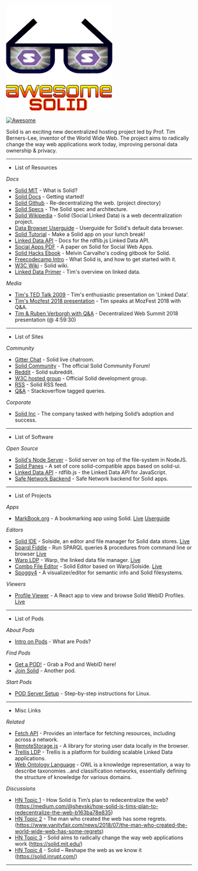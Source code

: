 
![Awesome Solid](/img/awesome.png?raw=true)

[![Awesome](https://cdn.rawgit.com/sindresorhus/awesome/d7305f38d29fed78fa85652e3a63e154dd8e8829/media/badge.svg)](https://github.com/sindresorhus/awesome)

Solid is an exciting new decentralized hosting project led by Prof. Tim Berners-Lee, inventor of the World Wide Web.
The project aims to radically change the way web applications work today, improving personal data ownership & privacy.

--------------------

- List of Resources

_Docs_

- [Solid MIT](https://solid.mit.edu/) - What is Solid?
- [Solid Docs](https://solid.inrupt.com/docs/getting-started) - Getting started!
- [Solid Github](https://github.com/solid/solid) - Re-decentralizing the web. (project directory)
- [Solid Specs](https://github.com/solid/solid-spec) - The Solid spec and architecture.
- [Solid Wikipedia](https://en.wikipedia.org/wiki/Solid_(web_decentralization_project)) - Solid (Social Linked Data) is a web decentralization project.
- [Data Browser Userguide](https://github.com/solid/userguide) - Userguide for Solid's default data browser.
- [Solid Tutorial](https://solid.inrupt.com/docs/app-on-your-lunch-break) - Make a Solid app on your lunch break!
- [Linked Data API](http://linkeddata.github.io/rdflib.js/doc/) - Docs for the rdflib.js Linked Data API.
- [Social Apps PDF](http://crosscloud.org/2016/www-mansour-pdf.pdf) - A paper on Solid for Social Web Apps.
- [Solid Hacks Ebook](https://solid.gitbook.io/solid-hacks/) - Melvin Carvalho's coding gitbook for Solid.
- [Freecodecamp Intro](https://medium.freecodecamp.org/an-introduction-to-solid-tim-berners-lees-new-re-decentralized-web-25d6b78c523b) - What Solid is, and how to get started with it.
- [W3C Wiki](https://www.w3.org/community/solid/wiki) - Solid wiki.
- [Linked Data Primer](https://www.w3.org/DesignIssues/LinkedData.html) - Tim's overview on linked data.

_Media_

- [Tim's TED Talk 2009](https://www.ted.com/talks/tim_berners_lee_on_the_next_web) - Tim's enthusiastic presentation on 'Linked Data'.
- [Tim's Mozfest 2018 presentation](https://www.youtube.com/watch?v=elfSzMATcB4) - Tim speaks at MozFest 2018 with Q&A.
- [Tim & Ruben Verborgh with Q&A](https://www.youtube.com/watch?v=kW6e1GCpqpE&t=17970) - Decentralized Web Summit 2018 presentation (@ 4:59:30)

--------------------

- List of Sites

_Community_

- [Gitter Chat](https://gitter.im/solid/chat) - Solid live chatroom.
- [Solid Community](https://forum.solidproject.org/) - The official Solid Community Forum!
- [Reddit](https://www.reddit.com/r/solid/) - Solid subreddit.
- [W3C hosted group](https://www.w3.org/community/solid/) - Official Solid development group.
- [RSS](http://www.w3.org/community/solid/feed/) - Solid RSS feed.
- [Q&A](https://stackoverflow.com/questions/tagged/solid) - Stackoverflow tagged queries.

_Corporate_

- [Solid Inc](https://www.inrupt.com/) - The company tasked with helping Solid’s adoption and success.


--------------------

- List of Software

_Open Source_

- [Solid's Node Server](https://github.com/solid/node-solid-server) - Solid server on top of the file-system in NodeJS.
- [Solid Panes](https://github.com/solid/solid-panes) - A set of core solid-compatible apps based on solid-ui.
- [Linked Data API](https://github.com/linkeddata/rdflib.js) - rdflib.js - the Linked Data API for JavaScript. 
- [Safe Network Backend](https://github.com/theWebalyst/safenetwork-webapi) - Safe Network backend for Solid apps.


--------------------

- List of Projects

_Apps_

- [MarkBook.org](https://github.com/mark-book/markbook) - A bookmarking app using Solid. [Live](https://markbook.org/) [Userguide](https://forum.solidproject.org/t/bookmarking-application/192)

_Editors_

- [Solid IDE](https://github.com/jeff-zucker/solid-ide) - Solside, an editor and file manager for Solid data stores. [Live](https://jeff-zucker.github.io/solid-ide/)
- [Sparql Fiddle](https://github.com/jeff-zucker/sparql-fiddle) - Run SPARQL queries & procedures from command line or browser [Live](https://jeff-zucker.github.io/sparql-fiddle/)
- [Warp LDP](https://github.com/linkeddata/warp) - Warp, the linked data file manager. [Live](https://linkeddata.github.io/warp/)
- [Combo File Editor](https://github.com/kustomzone/solid-editor) - Solid Editor based on Warp/Solside. [Live](https://dredd.solid.community/public/)
- [Spoggy4](https://github.com/scenaristeur/spoggy4) - A visualizer/editor for semantic info and Solid filesystems.

_Viewers_

- [Profile Viewer](https://gitlab.com/angelo-v/solid-profile-viewer) - A React app to view and browse Solid WebID Profiles. [Live](https://profiles.veltens.org/)


--------------------

- List of Pods

_About Pods_

- [Intro on Pods](http://brian.becker.fyi/2018/10/07/pods-and-the-decentralization-of-our-social-network/) - What are Pods?

_Find Pods_

- [Get a POD!](https://solid.inrupt.com/get-a-solid-pod) - Grab a Pod and WebID here!
- [Join Solid](https://joinsolid.org/) - Another pod.

_Start Pods_

- [POD Server Setup](https://solidpodit.com/solid-pod-server-creation/) - Step-by-step instructions for Linux.

--------------------

- Misc Links

_Related_

- [Fetch API](https://developer.mozilla.org/en-US/docs/Web/API/Fetch_API) - Provides an interface for fetching resources, including across a network.
- [RemoteStorage.js](https://remotestoragejs.readthedocs.io/en/latest/index.html) - A library for storing user data locally in the browser.
- [Trellis LDP](https://github.com/trellis-ldp/trellis) - Trellis is a platform for building scalable Linked Data applications.
- [Web Ontology Language](https://en.wikipedia.org/wiki/Web_Ontology_Language) - OWL is a knowledge representation, a way to describe taxonomies
   ..and classification networks, essentially defining the structure of knowledge for various domains.

_Discussions_

- [HN Topic 1](https://news.ycombinator.com/item?id=18143517) - How Solid is Tim’s plan to redecentralize the web?
 (https://medium.com/@shevski/how-solid-is-tims-plan-to-redecentralize-the-web-b163ba78e835)
- [HN Topic 2](https://news.ycombinator.com/item?id=17441820) - The man who created the web has some regrets.
 (https://www.vanityfair.com/news/2018/07/the-man-who-created-the-world-wide-web-has-some-regrets)
- [HN Topic 3](https://news.ycombinator.com/item?id=16355311) - Solid aims to radically change the way web applications work (https://solid.mit.edu/)
- [HN Topic 4](https://news.ycombinator.com/item?id=18100895) - Solid – Reshape the web as we know it (https://solid.inrupt.com/)


--------------------
